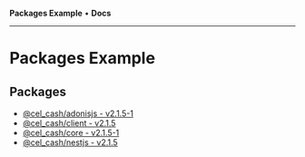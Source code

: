 **Packages Example** • **Docs**

***

# Packages Example

## Packages

- [@cel\_cash/adonisjs - v2.1.5-1](@cel_cash/adonisjs/README.md)
- [@cel\_cash/client - v2.1.5](@cel_cash/client/README.md)
- [@cel\_cash/core - v2.1.5-1](@cel_cash/core/README.md)
- [@cel\_cash/nestjs - v2.1.5](@cel_cash/nestjs/README.md)
